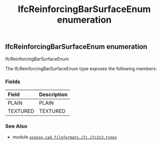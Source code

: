 ﻿---
title: IfcReinforcingBarSurfaceEnum enumeration
second_title: Aspose.CAD for Python via .NET API References
description: 
type: docs
weight: 2790
url: /aspose.cad.fileformats.ifc.ifc2x3.types/ifcreinforcingbarsurfaceenum/
is_root: false
---

## IfcReinforcingBarSurfaceEnum enumeration

IfcReinforcingBarSurfaceEnum



The IfcReinforcingBarSurfaceEnum type exposes the following members:

### Fields
| Field | Description |
| :- | :- |
| PLAIN | PLAIN |
| TEXTURED | TEXTURED |



### See Also
* module [`aspose.cad.fileformats.ifc.ifc2x3.types`](..)
